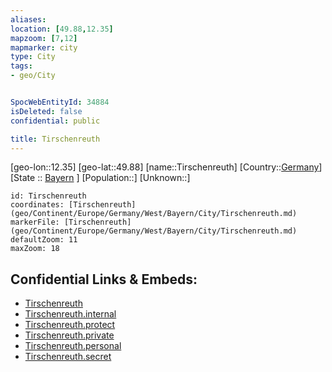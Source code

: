 ```yaml
---
aliases: 
location: [49.88,12.35]
mapzoom: [7,12] 
mapmarker: city 
type: City
tags:
- geo/City


SpocWebEntityId: 34884
isDeleted: false
confidential: public

title: Tirschenreuth
---
```

[geo-lon::12.35]
[geo-lat::49.88]
[name::Tirschenreuth]
[Country::[Germany](geo/Continent/Europe/Germany.md)]
[State :: [Bayern](geo/Continent/Europe/Germany/West/Bayern.md) ]
[Population::]
[Unknown::]


```leaflet
id: Tirschenreuth
coordinates: [Tirschenreuth](geo/Continent/Europe/Germany/West/Bayern/City/Tirschenreuth.md)
markerFile: [Tirschenreuth](geo/Continent/Europe/Germany/West/Bayern/City/Tirschenreuth.md)
defaultZoom: 11 
maxZoom: 18
```


## Confidential Links & Embeds: 
- [Tirschenreuth](../../../../../../../../_public/geo/Continent/Europe/Germany/West/Bayern/City/Tirschenreuth.md) 
- [Tirschenreuth.internal](../../../../../../../../_internal/geo/Continent/Europe/Germany/West/Bayern/City/Tirschenreuth.internal.md) 
- [Tirschenreuth.protect](../../../../../../../../_protect/geo/Continent/Europe/Germany/West/Bayern/City/Tirschenreuth.protect.md) 
- [Tirschenreuth.private](../../../../../../../../_private/geo/Continent/Europe/Germany/West/Bayern/City/Tirschenreuth.private.md) 
- [Tirschenreuth.personal](../../../../../../../../_personal/geo/Continent/Europe/Germany/West/Bayern/City/Tirschenreuth.personal.md) 
- [Tirschenreuth.secret](../../../../../../../../_secret/geo/Continent/Europe/Germany/West/Bayern/City/Tirschenreuth.secret.md) 
